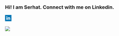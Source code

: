 
### Hi! I am Serhat. Connect with me on Linkedin. 
  <a href="https://www.linkedin.com/in/serhatalkin/">
  <img alt="Serhat Alkin Linkedin" width="21px" src="https://raw.githubusercontent.com/edent/SuperTinyIcons/099dc12b59179d07d534069bc8551718f786d91a/images/svg/linkedin.svg" />
</a>

![](https://komarev.com/ghpvc/?username=serhat-alkin)

